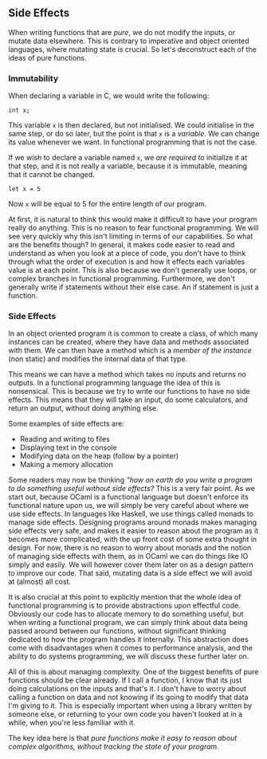 ## Side Effects

When writing functions that are *pure*, we do not modify the inputs, or mutate data elsewhere. This is contrary to imperative and object oriented languages, where mutating state is crucial. So let's deconstruct each of the ideas of pure functions.

### Immutability

When declaring a variable in C, we would write the following:

```
int x;
```

This variable `x` is then declared, but not initialised. We could initialise in the same step, or do so later, but the point is that `x` is a *variable*. We can change its value whenever we want. In functional programming that is not the case.

If we wish to declare a variable named `x`, we *are required to* initialize it at that step, and it is not really a variable, because it is immutable, meaning that it cannot be changed.

```
let x = 5
```

Now `x` will be equal to 5 for the entire length of our program.

At first, it is natural to think this would make it difficult to have your program really do anything. This is no reason to fear functional programming. We will see very quickly why this isn't limiting in terms of our capabilities. So what are the benefits though? In general, it makes code easier to read and understand as when you look at a piece of code, you don't have to think through what the order of execution is and how it effects each variables value is at each point. This is also because we don't generally use loops, or complex branches in functional programming. Furthermore, we don't generally write if statements without their else case. An if statement is just a function.

### Side Effects

In an object oriented program it is common to create a class, of which many instances can be created, where they have data and methods associated with them. We can then have a method which is a *member of the instance* (non static) and modifies the internal data of that type.

This means we can have a method which takes no inputs and returns no outputs. In a functional programming language the idea of this is nonsensical. This is because we try to write our functions to have no side effects. This means that they will take an input, do some calculators, and return an output, without doing anything else.

Some examples of side effects are:
- Reading and writing to files
- Displaying text in the console
- Modifying data on the heap (follow by a pointer)
- Making a memory allocation

Some readers may now be thinking *"how on earth do you write a program to do something useful without side effects?* This is a very fair point. As we start out, because OCaml is a functional language but doesn't enforce its functional nature upon us, we will simply be very careful about where we use side effects. In languages like Haskell, we use things called monads to manage side effects. Designing programs around monads makes managing side effects very safe, and makes it easier to reason about the program as it becomes more complicated, with the up front cost of some extra thought in design. For now, there is no reason to worry about monads and the notion of managing side effects with them, as in OCaml we can do things like IO simply and easily. We will however cover them later on as a design pattern to improve our code. That said, mutating data is a side effect we will avoid at (almost) all cost.

It is also crucial at this point to explicitly mention that the whole idea of functional programming is to provide abstractions upon effectful code. Obviously our code has to allocate memory to do something useful, but when writing a functional program, we can simply think about data being passed around between our functions, without significant thinking dedicated to how the program handles it internally. This abstraction does come with disadvantages when it comes to performance analysis, and the ability to do systems programming, we will discuss these further later on.

All of this is about managing complexity. One of the biggest benefits of pure functions should be clear already. If I call a function, I know that its just doing calculations on the inputs and that's it. I don't have to worry about calling a function on data and not knowing if its going to modify that data I'm giving to it. This is especially important when using a library written by someone else, or returning to your own code you haven't looked at in a while, when you're less familiar with it.

The key idea here is that *pure functions make it easy to reason about complex algorithms, without tracking the state of your program*.